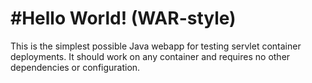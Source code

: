 #Hello World! (WAR-style)
===============

This is the simplest possible Java webapp for testing servlet container deployments.  It should work on any container and requires no other dependencies or configuration.
